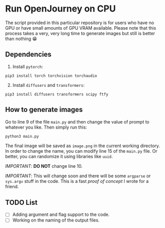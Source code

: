 # Run OpenJourney on CPU

The script provided in this particular repository is for users who have no GPU or have small amounts of GPU VRAM available. Please note that this process takes a very, very long time to generate images but still is better than nothing 😁

## Dependencies 

1. Install `pytorch`:

```
pip3 install torch torchvision torchaudio
```

2. Install `diffusers` and `transformers`:

```
pip3 install diffusers transformers scipy ftfy
```

## How to generate images

Go to line 9 of the file `main.py` and then change the value of prompt to whatever you like. Then simply run this:

```bash
python3 main.py
``` 

The final image will be saved as `image.png` in the current working directory. In order to change the name, you can modify line 15 of the `main.py` file. Or better, you can randomize it using libraries like `uuid`. 

_IMPORTANT_: __DO NOT__ change line 10. 

_IMPORTANT_: This will change soon and there will be some `argparse` or `sys.argv` stuff in the code. This is a fast _proof of concept_ I wrote for a friend.

## TODO List

- [ ] Adding argument and flag support to the code. 
- [ ] Working on the naming of the output files.